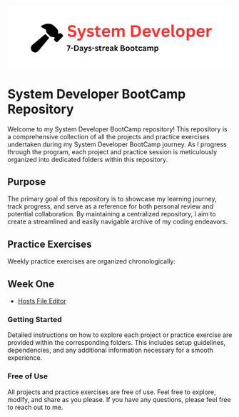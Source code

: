 ![system developer](/static/logo.png)

# System Developer BootCamp Repository

Welcome to my System Developer BootCamp repository! This repository is a comprehensive collection of all the projects and practice exercises undertaken during my System Developer BootCamp journey. As I progress through the program, each project and practice session is meticulously organized into dedicated folders within this repository.

## Purpose

The primary goal of this repository is to showcase my learning journey, track progress, and serve as a reference for both personal review and potential collaboration. By maintaining a centralized repository, I aim to create a streamlined and easily navigable archive of my coding endeavors.

## Practice Exercises

Weekly practice exercises are organized chronologically:

## Week One
- [Hosts File Editor](https://github.com/kuraykaraaslan/SystemDeveloperBootcamp/blob/main/DayOneHostsFileEditor/src/Main.java)


### Getting Started

Detailed instructions on how to explore each project or practice exercise are provided within the corresponding folders. This includes setup guidelines, dependencies, and any additional information necessary for a smooth experience.

### Free of Use

All projects and practice exercises are free of use. Feel free to explore, modify, and share as you please. If you have any questions, please feel free to reach out to me.